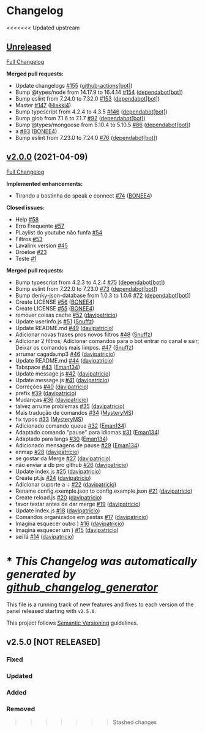 # Changelog
<<<<<<< Updated upstream

## [Unreleased](https://github.com/Hiekki4/Eclipse/tree/HEAD)

[Full Changelog](https://github.com/Hiekki4/Eclipse/compare/v2.0.0...HEAD)

**Merged pull requests:**

- Update changelogs [\#155](https://github.com/Hiekki4/Eclipse/pull/155) ([github-actions[bot]](https://github.com/apps/github-actions))
- Bump @types/node from 14.17.9 to 16.4.14 [\#154](https://github.com/Hiekki4/Eclipse/pull/154) ([dependabot[bot]](https://github.com/apps/dependabot))
- Bump eslint from 7.24.0 to 7.32.0 [\#153](https://github.com/Hiekki4/Eclipse/pull/153) ([dependabot[bot]](https://github.com/apps/dependabot))
- Master [\#147](https://github.com/Hiekki4/Eclipse/pull/147) ([Hiekki4](https://github.com/Hiekki4))
- Bump typescript from 4.2.4 to 4.3.5 [\#146](https://github.com/Hiekki4/Eclipse/pull/146) ([dependabot[bot]](https://github.com/apps/dependabot))
- Bump glob from 7.1.6 to 7.1.7 [\#92](https://github.com/Hiekki4/Eclipse/pull/92) ([dependabot[bot]](https://github.com/apps/dependabot))
- Bump @types/mongoose from 5.10.4 to 5.10.5 [\#86](https://github.com/Hiekki4/Eclipse/pull/86) ([dependabot[bot]](https://github.com/apps/dependabot))
- a [\#83](https://github.com/Hiekki4/Eclipse/pull/83) ([BONEE4](https://github.com/BONEE4))
- Bump eslint from 7.23.0 to 7.24.0 [\#76](https://github.com/Hiekki4/Eclipse/pull/76) ([dependabot[bot]](https://github.com/apps/dependabot))

## [v2.0.0](https://github.com/Hiekki4/Eclipse/tree/v2.0.0) (2021-04-09)

[Full Changelog](https://github.com/Hiekki4/Eclipse/compare/f1ecbe52a8c16f3f4101cf70cff769351df70a31...v2.0.0)

**Implemented enhancements:**

- Tirando a bostinha do speak e connect [\#74](https://github.com/Hiekki4/Eclipse/pull/74) ([BONEE4](https://github.com/BONEE4))

**Closed issues:**

- Help [\#58](https://github.com/Hiekki4/Eclipse/issues/58)
- Erro Frequente  [\#57](https://github.com/Hiekki4/Eclipse/issues/57)
- PLaylist do youtube não funfa  [\#54](https://github.com/Hiekki4/Eclipse/issues/54)
- Filtros  [\#53](https://github.com/Hiekki4/Eclipse/issues/53)
- Lavalink version [\#45](https://github.com/Hiekki4/Eclipse/issues/45)
- Droeloe [\#23](https://github.com/Hiekki4/Eclipse/issues/23)
- Teste [\#1](https://github.com/Hiekki4/Eclipse/issues/1)

**Merged pull requests:**

- Bump typescript from 4.2.3 to 4.2.4 [\#75](https://github.com/Hiekki4/Eclipse/pull/75) ([dependabot[bot]](https://github.com/apps/dependabot))
- Bump eslint from 7.22.0 to 7.23.0 [\#73](https://github.com/Hiekki4/Eclipse/pull/73) ([dependabot[bot]](https://github.com/apps/dependabot))
- Bump denky-json-database from 1.0.3 to 1.0.6 [\#72](https://github.com/Hiekki4/Eclipse/pull/72) ([dependabot[bot]](https://github.com/apps/dependabot))
- Create LICENSE [\#56](https://github.com/Hiekki4/Eclipse/pull/56) ([BONEE4](https://github.com/BONEE4))
- Create LICENSE [\#55](https://github.com/Hiekki4/Eclipse/pull/55) ([BONEE4](https://github.com/BONEE4))
- remover coisas cache [\#52](https://github.com/Hiekki4/Eclipse/pull/52) ([davipatricio](https://github.com/davipatricio))
- Update userinfo.js [\#51](https://github.com/Hiekki4/Eclipse/pull/51) ([Snuffz](https://github.com/Snuffz))
- Update README.md [\#49](https://github.com/Hiekki4/Eclipse/pull/49) ([davipatricio](https://github.com/davipatricio))
- Adicionar novas frases pros novos filtros [\#48](https://github.com/Hiekki4/Eclipse/pull/48) ([Snuffz](https://github.com/Snuffz))
- Adicionar 2 filtros; Adicionar comandos para o bot entrar no canal e sair; Deixar os comandos mais limpos. [\#47](https://github.com/Hiekki4/Eclipse/pull/47) ([Snuffz](https://github.com/Snuffz))
- arrumar cagada.mp3 [\#46](https://github.com/Hiekki4/Eclipse/pull/46) ([davipatricio](https://github.com/davipatricio))
- Update README.md [\#44](https://github.com/Hiekki4/Eclipse/pull/44) ([davipatricio](https://github.com/davipatricio))
- Tabspace [\#43](https://github.com/Hiekki4/Eclipse/pull/43) ([Eman134](https://github.com/Eman134))
- Update message.js [\#42](https://github.com/Hiekki4/Eclipse/pull/42) ([davipatricio](https://github.com/davipatricio))
- Update message.js [\#41](https://github.com/Hiekki4/Eclipse/pull/41) ([davipatricio](https://github.com/davipatricio))
- Correções [\#40](https://github.com/Hiekki4/Eclipse/pull/40) ([davipatricio](https://github.com/davipatricio))
- prefix [\#39](https://github.com/Hiekki4/Eclipse/pull/39) ([davipatricio](https://github.com/davipatricio))
- Mudanças [\#36](https://github.com/Hiekki4/Eclipse/pull/36) ([davipatricio](https://github.com/davipatricio))
- talvez arrume problemas [\#35](https://github.com/Hiekki4/Eclipse/pull/35) ([davipatricio](https://github.com/davipatricio))
- Mais tradução de comandos [\#34](https://github.com/Hiekki4/Eclipse/pull/34) ([MysteryMS](https://github.com/MysteryMS))
- fix typos [\#33](https://github.com/Hiekki4/Eclipse/pull/33) ([MysteryMS](https://github.com/MysteryMS))
- Adicionado comando queue [\#32](https://github.com/Hiekki4/Eclipse/pull/32) ([Eman134](https://github.com/Eman134))
- Adaptado comando "pause" para idiomas [\#31](https://github.com/Hiekki4/Eclipse/pull/31) ([Eman134](https://github.com/Eman134))
- Adaptado para langs [\#30](https://github.com/Hiekki4/Eclipse/pull/30) ([Eman134](https://github.com/Eman134))
- Adicionado mensagens de pause [\#29](https://github.com/Hiekki4/Eclipse/pull/29) ([Eman134](https://github.com/Eman134))
- enmap [\#28](https://github.com/Hiekki4/Eclipse/pull/28) ([davipatricio](https://github.com/davipatricio))
- se gostar da Merge [\#27](https://github.com/Hiekki4/Eclipse/pull/27) ([davipatricio](https://github.com/davipatricio))
- não enviar a db pro github [\#26](https://github.com/Hiekki4/Eclipse/pull/26) ([davipatricio](https://github.com/davipatricio))
- Update index.js [\#25](https://github.com/Hiekki4/Eclipse/pull/25) ([davipatricio](https://github.com/davipatricio))
- Create pt.js [\#24](https://github.com/Hiekki4/Eclipse/pull/24) ([davipatricio](https://github.com/davipatricio))
- Adicionar suporte a ÷ [\#22](https://github.com/Hiekki4/Eclipse/pull/22) ([davipatricio](https://github.com/davipatricio))
- Rename config.exemple.json to config.example.json [\#21](https://github.com/Hiekki4/Eclipse/pull/21) ([davipatricio](https://github.com/davipatricio))
- Create reload.js [\#20](https://github.com/Hiekki4/Eclipse/pull/20) ([davipatricio](https://github.com/davipatricio))
- favor testar antes de dar merge [\#19](https://github.com/Hiekki4/Eclipse/pull/19) ([davipatricio](https://github.com/davipatricio))
- Update index.js [\#18](https://github.com/Hiekki4/Eclipse/pull/18) ([davipatricio](https://github.com/davipatricio))
- Comandos organizados em pastas [\#17](https://github.com/Hiekki4/Eclipse/pull/17) ([davipatricio](https://github.com/davipatricio))
- Imagina esquecer outro \) [\#16](https://github.com/Hiekki4/Eclipse/pull/16) ([davipatricio](https://github.com/davipatricio))
- Imagina esquecer um \) [\#15](https://github.com/Hiekki4/Eclipse/pull/15) ([davipatricio](https://github.com/davipatricio))
- sei lá  [\#14](https://github.com/Hiekki4/Eclipse/pull/14) ([davipatricio](https://github.com/davipatricio))



\* *This Changelog was automatically generated by [github_changelog_generator](https://github.com/github-changelog-generator/github-changelog-generator)*
=======
This file is a running track of new features and fixes to each version of the panel released starting with `v2.5.0`.

This project follows [Semantic Versioning](http://semver.org) guidelines.

## v2.5.0 [NOT RELEASED]

### Fixed

### Updated

### Added

### Removed
>>>>>>> Stashed changes
